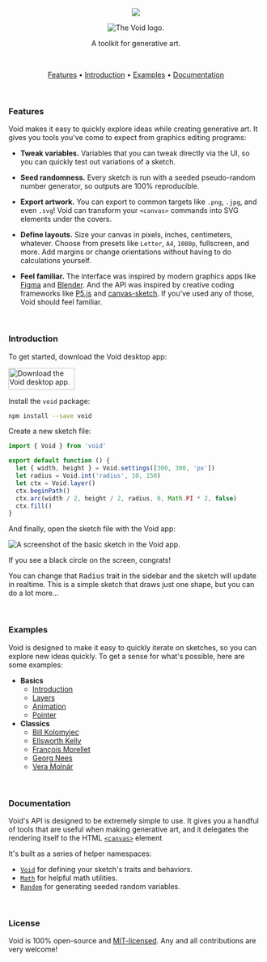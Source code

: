 <p align="center">
  <img src="./docs/images/recording.gif" />
</p>
<p align="center">
  <picture>
    <source media="(prefers-color-scheme: dark)" srcset="./docs/images/banner-dark.png">
    <img alt="The Void logo." src="./docs/images/banner-light.png">
  </picture>
</p>
<p align="center">
  A toolkit for generative art.
</p>

<br/>

<p align="center">
  <a href="#usage">Features</a> •
  <a href="#usage">Introduction</a> •
  <a href="#examples">Examples</a> •
  <a href="#documentation">Documentation</a>
</p>

<br/>

### Features

Void makes it easy to quickly explore ideas while creating generative art. It gives you tools you've come to expect from graphics editing programs:

- **Tweak variables.** Variables that you can tweak directly via the UI, so you can quickly test out variations of a sketch.

- **Seed randomness.** Every sketch is run with a seeded pseudo-random number generator, so outputs are 100% reproducible.

- **Export artwork.** You can export to common targets like `.png`, `.jpg`, and even `.svg`! Void can transform your `<canvas>` commands into SVG elements under the covers.

- **Define layouts.** Size your canvas in pixels, inches, centimeters, whatever. Choose from presets like `Letter`, `A4`, `1080p`, fullscreen, and more. Add margins or change orientations without having to do calculations yourself.

- **Feel familiar.** The interface was inspired by modern graphics apps like [Figma](https://www.figma.com/) and [Blender](https://www.blender.org/). And the API was inspired by creative coding frameworks like [P5.js](https://p5js.org/) and [canvas-sketch](https://github.com/mattdesl/canvas-sketch). If you've used any of those, Void should feel familiar.

<br/>

### Introduction

To get started, download the Void desktop app:

<img width="131" height="43" alt="Download the Void desktop app." src="./docs/images/download.png" />

Install the `void` package:

```bash
npm install --save void
```

Create a new sketch file:

```js
import { Void } from 'void'

export default function () {
  let { width, height } = Void.settings([300, 300, 'px'])
  let radius = Void.int('radius', 10, 150)
  let ctx = Void.layer()
  ctx.beginPath()
  ctx.arc(width / 2, height / 2, radius, 0, Math.PI * 2, false)
  ctx.fill()
}
```

And finally, open the sketch file with the Void app:

![A screenshot of the basic sketch in the Void app.](./docs/images/introduction.png)

If you see a black circle on the screen, congrats!

You can change that <kbd>Radius</kbd> trait in the sidebar and the sketch will update in realtime. This is a simple sketch that draws just one shape, but you can do a lot more…

<br/>

### Examples

Void is designed to make it easy to quickly iterate on sketches, so you can explore new ideas quickly. To get a sense for what's possible, here are some examples:

- **Basics**
  - [Introduction](./examples/introduction.js)
  - [Layers](./examples/layers.js)
  - [Animation](./examples/animation.js)
  - [Pointer](./examples/pointer.js)
- **Classics**
  - [Bill Kolomyjec](./examples/classics/bill-kolomyjec.js)
  - [Ellsworth Kelly](./examples/classics/ellsworth-kelly.js)
  - [François Morellet](./examples/classics/francois-morellet.js)
  - [Georg Nees](./examples/classics/georg-nees.js)
  - [Vera Molnár](./examples/classics/vera-molnar.js)

<br/>

### Documentation

Void's API is designed to be extremely simple to use. It gives you a handful of tools that are useful when making generative art, and it delegates the rendering itself to the HTML [`<canvas>`](https://www.google.com/search?client=firefox-b-1-d&q=mdn+canvas) element

It's built as a series of helper namespaces:

- [`Void`](./docs/void.md) for defining your sketch's traits and behaviors.
- [`Math`](./docs/math.md) for helpful math utilities.
- [`Random`](./docs/random.md) for generating seeded random variables.

<br/>

### License

Void is 100% open-source and [MIT-licensed](./License.md). Any and all contributions are very welcome!
